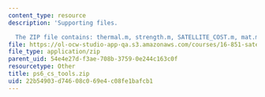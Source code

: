 ```yaml
---
content_type: resource
description: 'Supporting files.

  The ZIP file contains: thermal.m, strength.m, SATELLITE_COST.m, mat.m, and mat.asv.'
file: https://ol-ocw-studio-app-qa.s3.amazonaws.com/courses/16-851-satellite-engineering-fall-2003/22b54903d74608c069e4c08fe1bafcb1_ps6_cs_tools.zip
file_type: application/zip
parent_uid: 54e4e27d-f3ae-708b-3759-0e244c163c0f
resourcetype: Other
title: ps6_cs_tools.zip
uid: 22b54903-d746-08c0-69e4-c08fe1bafcb1
---
```

